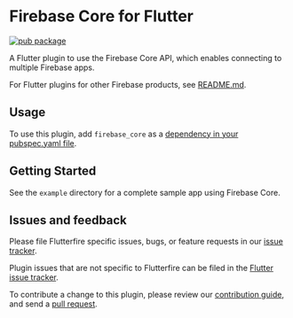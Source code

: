 # Firebase Core for Flutter

[![pub package](https://img.shields.io/pub/v/firebase_core.svg)](https://pub.dartlang.org/packages/firebase_core)

A Flutter plugin to use the Firebase Core API, which enables connecting to multiple Firebase apps.

For Flutter plugins for other Firebase products, see [README.md](https://github.com/FirebaseExtended/flutterfire/blob/master/README.md).

## Usage

To use this plugin, add `firebase_core` as a [dependency in your pubspec.yaml file](https://flutter.io/platform-plugins/).

## Getting Started

See the `example` directory for a complete sample app using Firebase Core.

## Issues and feedback

Please file Flutterfire specific issues, bugs, or feature requests in our [issue tracker](https://github.com/FirebaseExtended/flutterfire/issues/new).

Plugin issues that are not specific to Flutterfire can be filed in the [Flutter issue tracker](https://github.com/flutter/flutter/issues/new).

To contribute a change to this plugin,
please review our [contribution guide](https://github.com/FirebaseExtended/flutterfire/blob/master/CONTRIBUTING.md),
and send a [pull request](https://github.com/FirebaseExtended/flutterfire/pulls).
